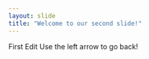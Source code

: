 ```yaml
---
layout: slide
title: "Welcome to our second slide!"
---
```

First Edit
Use the left arrow to go back!
